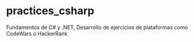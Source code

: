 # practices_csharp
Fundamentos de C# y .NET, Desarrollo de ejercicios de plataformas como CodeWars o HackerRank
